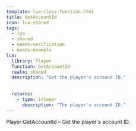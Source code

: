 ```yaml
---
template: lua-class-function.html
title: GetAccountId
icon: lua-shared
tags:
  - lua
  - shared
  - needs-verification
  - needs-example
lua:
  library: Player
  function: GetAccountId
  realm: shared
  description: "Get the player's account ID."
  
  
  returns:
    - type: integer
      description: "The player's account ID."
---
```


<div class="lua__search__keywords">
Player:GetAccountId &#x2013; Get the player's account ID.
</div>
